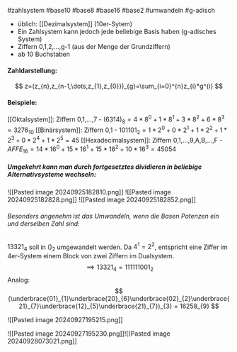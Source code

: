 #zahlsystem #base10 #base8 #base16 #base2 #umwandeln #g-adisch

- üblich: [[Dezimalsystem]] (10er-Sytem)
- Ein Zahlsystem kann jedoch jede beliebige Basis haben (g-adisches System)
- Ziffern 0,1,2,...,g-1 (aus der Menge der Grundziffern)
- ab 10 Buchstaben

#### Zahldarstellung:
$$
z=(z_{n},z_{n-1,\dots,z_{1},z_{0}})_{g}=\sum_{i=0}^{n}z_{i}*g^{i}
$$
#### Beispiele:
[[Oktalsystem]]: Ziffern 0,1,...,7
	 - $(6314)_{8}=4*8^{0}+1*8^{1}+3*8^{2}+6*8^{3}=3276_{10}$ 
[[Binärsystem]]: Ziffern 0,1
	 - $101101_{2}=1*2^{0}+0*2^{1}+1*2^{2}+1*2^{3}+0*2^{4}+1*2^{5}=45$ 
[[Hexadecimalsystem]]: Ziffern 0,1,...,9,A,B,...,F
	 - $AFFE_{16}=14*16^{0}+15*16^{1}+15*16^{2}+10*16^{3}=45054$

##### Umgekehrt kann man durch fortgesetztes dividieren in beliebige Alternativsysteme wechseln:

![[Pasted image 20240925182810.png]]
![[Pasted image 20240925182828.png]]
![[Pasted image 20240925182852.png]]

###### Besonders angenehm ist das Umwandeln, wenn die Basen Potenzen ein und derselben Zahl sind:

$13321_{4}$ soll in $()_{2}$ umgewandelt werden.
Da $4^{1}=2^{2}$, entspricht eine Ziffer im 4er-System einem Block von zwei Ziffern im Dualsystem.$$
\implies 13321_{4}=111111001_{2}
$$
Analog:
$$
(\underbrace{01}_{1}\underbrace{20}_{6}\underbrace{02}_{2}\underbrace{21}_{7}\underbrace{12}_{5}\underbrace{21}_{7})_{3} = 16258_{9}
$$


![[Pasted image 20240927195215.png]]

![[Pasted image 20240927195230.png]]![[Pasted image 20240928073021.png]]